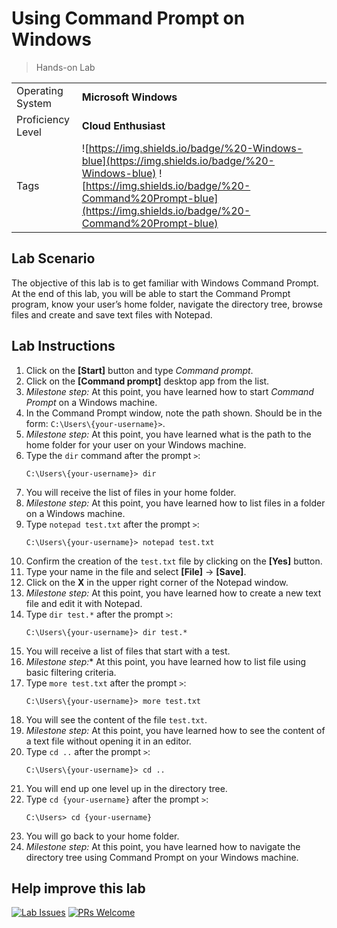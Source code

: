 # Using Command Prompt on Windows

> Hands-on Lab

|                   |                       |
| :---------------- | :-------------------- |
| Operating System  | **Microsoft Windows** |
| Proficiency Level | **Cloud  Enthusiast** |
| Tags              | ![https://img.shields.io/badge/%20-Windows-blue](https://img.shields.io/badge/%20-Windows-blue) ![https://img.shields.io/badge/%20-Command%20Prompt-blue](https://img.shields.io/badge/%20-Command%20Prompt-blue) |

## Lab Scenario
The objective of this lab is to get familiar with Windows Command Prompt. At the end of this lab, you will be able to start the Command Prompt program, know your user’s home folder, navigate the directory tree, browse files and create and save text files with Notepad.

## Lab Instructions

1. Click on the **[Start]** button and type *Command prompt*.
2. Click on the **[Command prompt]** desktop app from the list.
3. *Milestone step:* At this point, you have learned how to start *Command Prompt* on a Windows machine.
4. In the Command Prompt window, note the path shown. Should be in the form: `C:\Users\{your-username}>`.
5. *Milestone step:* At this point, you have learned what is the path to the home folder for your user on your Windows machine.
6. Type the `dir` command after the prompt `>`:
   ```
   C:\Users\{your-username}> dir
   ```
7. You will receive the list of files in your home folder.
8. *Milestone step:* At this point, you have learned how to list files in a folder on a Windows machine.
9. Type `notepad test.txt` after the prompt `>`:
   ```
   C:\Users\{your-username}> notepad test.txt
   ```
10. Confirm the creation of the `test.txt` file by clicking on the **[Yes]** button.
11. Type your name in the file and select **[File]** → **[Save]**.
12. Click on the **X** in the upper right corner of the Notepad window.
13. *Milestone step:* At this point, you have learned how to create a new text file and edit it with Notepad.
14. Type `dir test.*` after the prompt `>`:
    ```
    C:\Users\{your-username}> dir test.*
    ```
15. You will receive a list of files that start with a test.
16. *Milestone step:** At this point, you have learned how to list file using basic filtering criteria.
17. Type `more test.txt` after the prompt `>`:
    ```
    C:\Users\{your-username}> more test.txt
    ```
18. You will see the content of the file `test.txt`.
19. *Milestone step:* At this point, you have learned how to see the content of a text file without opening it in an editor.
20. Type `cd ..` after the prompt `>`:
    ```
    C:\Users\{your-username}> cd ..
    ```
21. You will end up one level up in the directory tree.
22. Type `cd {your-username}` after the prompt `>`:
    ```
    C:\Users> cd {your-username}
    ```
23. You will go back to your home folder.
24. *Milestone step:* At this point, you have learned how to navigate the directory tree using Command Prompt on your Windows machine.

## Help improve this lab

[![Lab Issues](https://img.shields.io/github/issues/crimsonpinnacle/cloud-labs)](https://github.com/CrimsonPinnacle/cloud-labs/issues/new?assignees=toddysm&labels=new+lab&template=bug_template.md&title=) [![PRs Welcome](https://img.shields.io/badge/PRs-welcome-brightgreen.svg)](https://github.com/CrimsonPinnacle/cloud-labs/pulls)